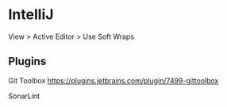 # IntelliJ

View > Active Editor > Use Soft Wraps

## Plugins

Git Toolbox
https://plugins.jetbrains.com/plugin/7499-gittoolbox

SonarLint
